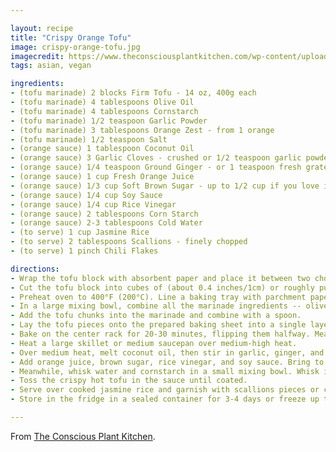 ```yaml
---

layout: recipe
title: "Crispy Orange Tofu"
image: crispy-orange-tofu.jpg
imagecredit: https://www.theconsciousplantkitchen.com/wp-content/uploads/2021/04/Orange-tofu.jpg
tags: asian, vegan

ingredients:
- (tofu marinade) 2 blocks Firm Tofu - 14 oz, 400g each
- (tofu marinade) 4 tablespoons Olive Oil
- (tofu marinade) 4 tablespoons Cornstarch
- (tofu marinade) 1/2 teaspoon Garlic Powder
- (tofu marinade) 3 tablespoons Orange Zest - from 1 orange
- (tofu marinade) 1/2 teaspoon Salt
- (orange sauce) 1 tablespoon Coconut Oil
- (orange sauce) 3 Garlic Cloves - crushed or 1/2 teaspoon garlic powder
- (orange sauce) 1/4 teaspoon Ground Ginger - or 1 teaspoon fresh grated ginger
- (orange sauce) 1 cup Fresh Orange Juice
- (orange sauce) 1/3 cup Soft Brown Sugar - up to 1/2 cup if you love it very sweet
- (orange sauce) 1/4 cup Soy Sauce
- (orange sauce) 1/4 cup Rice Vinegar
- (orange sauce) 2 tablespoons Corn Starch
- (orange sauce) 2-3 tablespoons Cold Water
- (to serve) 1 cup Jasmine Rice
- (to serve) 2 tablespoons Scallions - finely chopped
- (to serve) 1 pinch Chili Flakes

directions:
- Wrap the tofu block with absorbent paper and place it between two chopping boards, adding a few books on top of the top board to add pressure. Set aside 30 minutes to release all the tofu moisture.
- Cut the tofu block into cubes of (about 0.4 inches/1cm) or roughly pull apart the tofu to create irregular pieces of tofu – this mimics chicken texture the best!
- Preheat oven to 400°F (200°C). Line a baking tray with parchment paper. Set aside.
- In a large mixing bowl, combine all the marinade ingredients -- olive oil, cornstarch, garlic powder, orange zest, and salt.
- Add the tofu chunks into the marinade and combine with a spoon.
- Lay the tofu pieces onto the prepared baking sheet into a single layer, make sure the tofu pieces don't touch each other or overlap.
- Bake on the center rack for 20-30 minutes, flipping them halfway. Meanwhile, prepare the curry sauce.
- Heat a large skillet or medium saucepan over medium-high heat.
- Over medium heat, melt coconut oil, then stir in garlic, ginger, and cook over low heat to prevent the garlic from burning. Cook until fragrant for about 1 minute.
- Add orange juice, brown sugar, rice vinegar, and soy sauce. Bring to a light simmer, occasionally stirring, until the sugar dissolves – about 2-3 minutes.
- Meanwhile, whisk water and cornstarch in a small mixing bowl. Whisk in the cornstarch slurry into the hot orange sauce and keep simmering, occasionally stirring, until the sauce thickens – about 2-3 minutes. Remove from heat.
- Toss the crispy hot tofu in the sauce until coated.
- Serve over cooked jasmine rice and garnish with scallions pieces or chili flakes to add a spicy touch.
- Store in the fridge in a sealed container for 3-4 days or freeze up to 3 months.

---
```


From [The Conscious Plant Kitchen](https://www.theconsciousplantkitchen.com/orange-tofu-recipe/).
